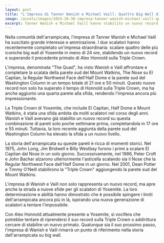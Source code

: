```yaml
---
layout: post
title: "L'Impresa di Tanner Wanish e Michael Vaill: Quattro Big Wall di Yosemite in Meno di 24 Ore"
image: /assets/images/2024-10-30-impresa-tanner-wanish-michael-vaill-quattro-big-wall-yosemite.jpeg
excerpt: Tanner Wanish e Michael Vaill hanno stabilito un nuovo record scalando quattro big wall di Yosemite in meno di 24 ore, superando il primato di Alex Honnold.
---
```

Nella comunità dell'arrampicata, l'impresa di Tanner Wanish e Michael Vaill ha suscitato grande interesse e ammirazione. I due scalatori hanno recentemente completato un'impresa straordinaria: scalare quattro delle più iconiche big wall di Yosemite in meno di 24 ore, stabilendo un nuovo record e superando il precedente primato di Alex Honnold sulla Triple Crown.

L'impresa, denominata "The Quad", ha visto Wanish e Vaill affrontare e completare la scalata della parete sud del Mount Watkins, The Nose su El Capitan, la Regular Northwest Face dell’Half Dome e la parete sud del Washington Column in un tempo totale di 21 ore e 50 minuti. Questo nuovo record non solo ha superato il tempo di Honnold sulla Triple Crown, ma ha anche aggiunto una quarta parete alla sfida, rendendo l'impresa ancora più impressionante.

La Triple Crown di Yosemite, che include El Capitan, Half Dome e Mount Watkins, è stata una sfida ambita da molti scalatori nel corso degli anni. Wanish e Vaill avevano già stabilito un nuovo record su questa combinazione di pareti solo poche settimane prima, completandola in 17 ore e 55 minuti. Tuttavia, la loro recente aggiunta della parete sud del Washington Column ha elevato la sfida a un nuovo livello.

La storia dell'arrampicata su queste pareti è ricca di momenti storici. Nel 1975, John Long, Jim Bridwell e Billy Westbay furono i primi a scalare El Capitan dal Nose in un solo giorno. Successivamente, nel 1986, Peter Croft e John Bachar alzarono ulteriormente l'asticella scalando sia il Nose che la Regular Northwest Face dell’Half Dome in un giorno. Nel 2001, Dean Potter e Timmy O’Neill stabilirono la "Triple Crown" aggiungendo la parete sud del Mount Watkins.

L'impresa di Wanish e Vaill non solo rappresenta un nuovo record, ma apre anche la strada a nuove sfide per gli scalatori di Yosemite. La loro determinazione e abilità hanno dimostrato che è possibile spingere i limiti dell'arrampicata ancora più in là, ispirando una nuova generazione di scalatori a tentare l'impossibile.

Con Alex Honnold attualmente presente a Yosemite, si vocifera che potrebbe tentare di riprendersi il suo record sulla Triple Crown o addirittura cercare di stabilire un nuovo primato. Qualunque sia il suo prossimo passo, l'impresa di Wanish e Vaill rimarrà un punto di riferimento nella storia dell'arrampicata su big wall.
